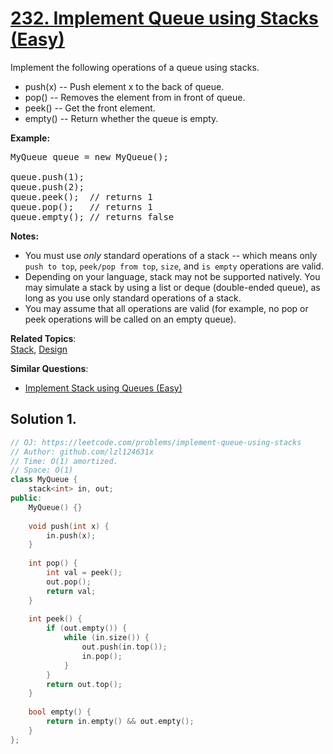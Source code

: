 # [232. Implement Queue using Stacks (Easy)](https://leetcode.com/problems/implement-queue-using-stacks/)

<p>Implement the following operations of a queue using stacks.</p>

<ul>
	<li>push(x) -- Push element x to the back of queue.</li>
	<li>pop() -- Removes the element from in front of queue.</li>
	<li>peek() -- Get the front element.</li>
	<li>empty() -- Return whether the queue is empty.</li>
</ul>

<p><b>Example:</b></p>

<pre>MyQueue queue = new MyQueue();

queue.push(1);
queue.push(2);  
queue.peek();  // returns 1
queue.pop();   // returns 1
queue.empty(); // returns false</pre>

<p><b>Notes:</b></p>

<ul>
	<li>You must use <i>only</i> standard operations of a stack -- which means only <code>push to top</code>, <code>peek/pop from top</code>, <code>size</code>, and <code>is empty</code> operations are valid.</li>
	<li>Depending on your language, stack may not be supported natively. You may simulate a stack by using a list or deque (double-ended queue), as long as you use only standard operations of a stack.</li>
	<li>You may assume that all operations are valid (for example, no pop or peek operations will be called on an empty queue).</li>
</ul>


**Related Topics**:  
[Stack](https://leetcode.com/tag/stack/), [Design](https://leetcode.com/tag/design/)

**Similar Questions**:
* [Implement Stack using Queues (Easy)](https://leetcode.com/problems/implement-stack-using-queues/)

## Solution 1.

```cpp
// OJ: https://leetcode.com/problems/implement-queue-using-stacks
// Author: github.com/lzl124631x
// Time: O(1) amortized.
// Space: O(1)
class MyQueue {
    stack<int> in, out;
public:
    MyQueue() {}
    
    void push(int x) {
        in.push(x);
    }
    
    int pop() {
        int val = peek();
        out.pop();
        return val;
    }
    
    int peek() {
        if (out.empty()) {
            while (in.size()) {
                out.push(in.top());
                in.pop();
            }
        }
        return out.top();
    }
    
    bool empty() {
        return in.empty() && out.empty();
    }
};
```
